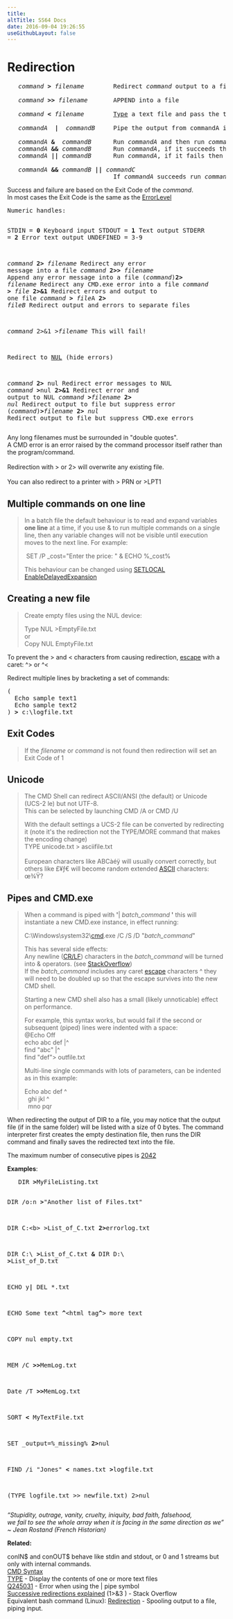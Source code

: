```yaml
---
title:
altTitle: SS64 Docs
date: 2016-09-04 19:26:55
useGithubLayout: false
---
```

<!-- #BeginLibraryItem "/Library/head_ntsyntax.lbi" --><!-- #EndLibraryItem --><h1>Redirection</h1> 
<pre>   <i>command</i> <b>&gt;</b> <i>filename</i>        Redirect <i>command</i> output to a file

   <i>command</i> <b>&gt;&gt;</b> <i>filename</i>       APPEND into a file

   <i>command</i> <b>&lt;</b> <i>filename</i>        <a href="type.html">Type</a> a text file and pass the text to <i>command</i>

   <i>commandA</i>  <b>|</b>  <i>commandB</i>     Pipe the output from commandA into commandB

   <i>commandA</i> <b>&amp;</b>  <i>commandB</i>      Run <i>commandA</i> and then run <i>commandB</i>
   <i>commandA</i> <b>&amp;&amp;</b> <i>commandB</i>      Run <i>commandA</i>, if it succeeds then run <i>commandB</i>
   <i>commandA</i> <b>||</b> <i>commandB</i>      Run <i>commandA</i>, if it fails then run <i>commandB</i>

   <i>commandA</i> <b>&amp;&amp;</b> <i>commandB</i> <b>||</b> <i>commandC
                          </i>   If <i>commandA</i> succeeds run <i>commandB,</i> if it fails <i>commandC</i>
</pre>
<p> Success and failure are based on the Exit Code of the <i>command</i>.<br>
In most cases the Exit Code is the same as the <a href="errorlevel.html">ErrorLevel</a><br>
</p>
<pre>Numeric handles:

STDIN  = <b>0</b>  Keyboard input
STDOUT = <b>1</b>  Text output
STDERR = <b>2</b>  Error text output
UNDEFINED = 3-9

   <i>command</i> <b>2&gt;</b> <i>filename</i>       Redirect any error message into a file
   <i>command</i> <b>2&gt;&gt;</b> <i>filename</i>      Append any error message into a file
  (<i>command</i>)<b>2&gt;</b> <i>filename</i>       Redirect any CMD.exe error into a file
   <i>command</i><b> &gt;</b> <i>file</i> <b>2&gt;&amp;1</b>       Redirect errors and output to one file
   <i>command</i> <b>&gt;</b> <i>file</i>A <b>2&gt;</b> <i>fileB</i>  Redirect output and errors to separate files

   <i>command</i> 2&gt;&amp;1 &gt;<i>filename</i>    This will fail!

Redirect to <a href="nul.html">NUL</a> (hide errors)

   <i>command</i><b> 2&gt;</b> nul            Redirect error messages to NUL
   <i>command</i> <b>&gt;</b>nul <b>2&gt;&amp;1</b>         Redirect error and output to NUL
   <i>command</i> <b>&gt;</b><i>filename</i> <b>2&gt;</b> <i>nul</i>  Redirect output to file but suppress error
  (<i>command</i>)<b>&gt;</b><i>filename</i> <b>2&gt;</b> <i>nul</i>  Redirect output to file but suppress CMD.exe errors</pre>
<p>Any long filenames must be surrounded in "double quotes".  <br>
A CMD error is an error raised by the command processor itself rather than the program/command. <br>
<br>
Redirection with <span class="code">&gt;</span> or <span class="code">2&gt;</span> will overwrite any existing file. <br>
<br>
You can also redirect to a printer with <span class="code">&gt; PRN</span> or<span class="code"> &gt;LPT1</span></p>
<h2>Multiple commands on one line</h2>
<blockquote>
<p>In a batch file the default behaviour is to read and expand variables <b>one line</b> at a time, if you use<span class="code"> &amp; </span>to run multiple commands on a single line, then any variable changes will not be visible until execution moves to the next line. For example:</p>
<p><span class="code">&nbsp;SET /P _cost="Enter the price: " &amp; ECHO %_cost%</span></p>
<p>This behaviour can be changed using <a href="setlocal.html"><span class="code">SETLOCAL EnableDelayedExpansion</span></a><span class="code"><br>
</span></p>
</blockquote>
<h2>Creating a new file</h2>
<blockquote>
<p>Create empty files using the NUL device:</p>
<p><span class="code">Type NUL &gt;EmptyFile.txt</span><br>
or
<br>
<span class="code">Copy NUL  EmptyFile.txt</span></p>
</blockquote>
<p> To prevent the <span class="code">&gt;</span> and <span class="code">&lt;</span> characters from causing redirection, <a href="syntax-esc.html">escape</a> with a caret: <span class="code">^&gt;</span> or <span class="code">^&lt;</span></p>
<p>Redirect multiple lines by bracketing a set of commands:</p>
<pre>(
  Echo sample text1
  Echo sample text2
) <b>&gt;</b> c:\logfile.txt </pre>
<h2>Exit Codes</h2>
<blockquote>
<p> If the <i>filename</i> or <i>command</i> is not found  then redirection will set an Exit Code of 1</p>
</blockquote>
<h2>Unicode</h2>
<blockquote>
<p>The CMD Shell can redirect ASCII/ANSI (the default) or Unicode (UCS-2 le) but not UTF-8.<br>
  This can be selected by launching <span class="code">CMD /A</span> or <span class="code">CMD /U</span></p>
<p>With the default settings a UCS-2 file can be converted by redirecting it (note it's the redirection not the TYPE/MORE command that makes the encoding change)<br>
  <span class="code">TYPE unicode.txt &gt; asciifile.txt<br>
  </span><br>
  European characters like <span class="code">ABCàéÿ</span> will usually convert correctly, but others like <span class="code">£¥ƒ€</span> will become random extended <a href="../ascii.html">ASCII</a> characters:<span class="code"> œ¾Ÿ?</span></p>
</blockquote>
<h2>Pipes  and CMD.exe</h2>
<blockquote>
<p>When a command is piped with <b><span class="code">'</span></b><span class="code">| <i>batch_command</i></span><b><span class="code"> '</span></b> this will instantiate a new CMD.exe instance, in effect running:</p>
<p class="code">C:\Windows\system32\<a href="cmd.html">cmd</a>.exe /C /S /D "<i>batch_command</i>"</p>
<p>This has several side effects:<br>
Any newline (<a href="http://blogs.msdn.com/b/oldnewthing/archive/2004/03/18/91899.aspx">CR/LF</a>) characters in the <i>batch_command</i> will be turned into <span class="code">&amp;</span> operators. (see <a href="http://stackoverflow.com/questions/8192318#8194279">StackOverflow</a>) <br>
If the <i>batch_command</i> includes any caret  <a href="syntax-esc.html#escape">escape</a> characters <span class="code">^</span> they will need to be doubled up so that the escape survives into the new CMD shell.</p>
<p>Starting a new CMD shell also has a small (likely unnoticable) effect on performance.</p>
<p>For example, this syntax works, but would fail if the second or subsequent (piped) lines were indented with a space: <br>
<span class="code">@Echo Off<br>
echo abc def |^<br>
find "abc" |^<br>
find "def"&gt; outfile.txt</span></p>
<p>Multi-line single commands with lots of parameters, can be indented as in this example:</p>
<p><span class="code">Echo abc def ^<br>
&nbsp;&nbsp;ghi jkl ^<br> 
&nbsp;&nbsp;mno pqr</span></p>
</blockquote>
<p>When redirecting the output of DIR to a file, you may notice that the output file (if in the same folder) will be listed with a size of 0 bytes. The command interpreter first creates the empty destination file, then runs the DIR command and finally saves the redirected text into the file. </p>
<p>The maximum number of consecutive pipes is <a href="http://www.dostips.com/forum/viewtopic.php?f=3&amp;t=6442">2042</a></p>
<p><b>Examples</b>:</p>
<pre>   DIR <b>&gt;</b>MyFileListing.txt
   
   DIR /o:n <b>&gt;</b>"Another list of Files.txt"

   DIR C:\<b> &gt;</b>List_of_C.txt <b>2&gt;</b>errorlog.txt

   DIR C:\ <b>&gt;</b>List_of_C.txt <b>&amp; </b>DIR D:\ <b>&gt;</b>List_of_D.txt

   ECHO y<b>|</b> DEL *.txt

   ECHO Some text <b>^</b>&lt;html tag<b>^</b>&gt; more text

   COPY nul empty.txt

   MEM /C <b>&gt;&gt;</b>MemLog.txt

   Date /T <b>&gt;&gt;</b>MemLog.txt

   SORT <b>&lt;</b> MyTextFile.txt

   SET _output=%_missing% <b>2&gt;</b>nul
   
   FIND /i "Jones" <b>&lt;</b> names.txt <b>&gt;</b>logfile.txt

   (TYPE logfile.txt &gt;&gt; newfile.txt) 2&gt;nul</pre>
<p class="quote"><i>“Stupidity, outrage, vanity, cruelty, iniquity, bad faith, falsehood,<br>
we fail to see the whole array when it is facing in the same direction as we” ~  Jean Rostand (French Historian)</i></p>
<p><b>Related:</b>
</p><p><span class="code">conIN$</span> and <span class="code">conOUT$</span> behave like stdin and stdout, or 0 and 1 streams but only with internal commands.<br>
<a href="syntax.html">CMD Syntax</a>
<br>
<a href="type.html">TYPE</a> - Display the contents of one or more text files <br>
<a href="https://support.microsoft.com/kb/245031">Q245031</a> - Error when using the | pipe symbol<br>
<a href="http://stackoverflow.com/questions/9878007/how-to-permanently-redirect-standard-error-back-to-the-console-again">Successive redirections explained</a> (<span class="code">1&gt;&amp;3</span> ) - Stack Overflow<br>
Equivalent bash command (Linux): <a href="../bash/syntax-redirection.html">Redirection</a> - Spooling output to a file, piping input.</p><!-- #BeginLibraryItem "/Library/foot_nt.lbi" --><p>
<!-- windows300 -->
<ins class="adsbygoogle" style="display:inline-block;width:300px;height:250px" data-ad-client="ca-pub-6140977852749469" data-ad-slot="7649547908"></ins>
<script>
(adsbygoogle = window.adsbygoogle || []).push({});
</script></p>
<hr>
<div id="bl" class="footer"><a href="syntax-redirection.html#"><img src="../images/top.png" width="30" height="22" alt="Back to the Top"></a></div>
<div id="br" class="footer, tagline">© Copyright <a href="../index.html">SS64.com</a> 1999-2016<br>
Some rights reserved</div><!-- #EndLibraryItem -->

